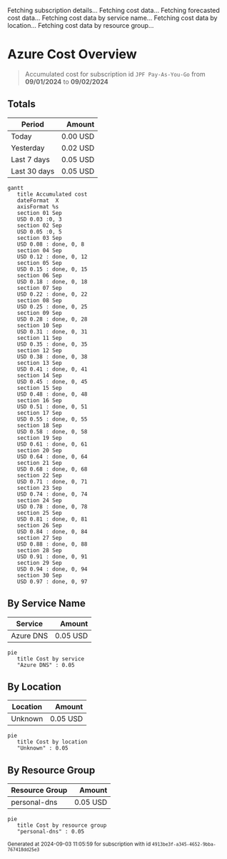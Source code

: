 Fetching subscription details...
Fetching cost data...
Fetching forecasted cost data...
Fetching cost data by service name...
Fetching cost data by location...
Fetching cost data by resource group...
# Azure Cost Overview

> Accumulated cost for subscription id `JPF Pay-As-You-Go` from **09/01/2024** to **09/02/2024**

## Totals

|Period|Amount|
|---|---:|
|Today|0.00 USD|
|Yesterday|0.02 USD|
|Last 7 days|0.05 USD|
|Last 30 days|0.05 USD|

```mermaid
gantt
   title Accumulated cost
   dateFormat  X
   axisFormat %s
   section 01 Sep
   USD 0.03 :0, 3
   section 02 Sep
   USD 0.05 :0, 5
   section 03 Sep
   USD 0.08 : done, 0, 8
   section 04 Sep
   USD 0.12 : done, 0, 12
   section 05 Sep
   USD 0.15 : done, 0, 15
   section 06 Sep
   USD 0.18 : done, 0, 18
   section 07 Sep
   USD 0.22 : done, 0, 22
   section 08 Sep
   USD 0.25 : done, 0, 25
   section 09 Sep
   USD 0.28 : done, 0, 28
   section 10 Sep
   USD 0.31 : done, 0, 31
   section 11 Sep
   USD 0.35 : done, 0, 35
   section 12 Sep
   USD 0.38 : done, 0, 38
   section 13 Sep
   USD 0.41 : done, 0, 41
   section 14 Sep
   USD 0.45 : done, 0, 45
   section 15 Sep
   USD 0.48 : done, 0, 48
   section 16 Sep
   USD 0.51 : done, 0, 51
   section 17 Sep
   USD 0.55 : done, 0, 55
   section 18 Sep
   USD 0.58 : done, 0, 58
   section 19 Sep
   USD 0.61 : done, 0, 61
   section 20 Sep
   USD 0.64 : done, 0, 64
   section 21 Sep
   USD 0.68 : done, 0, 68
   section 22 Sep
   USD 0.71 : done, 0, 71
   section 23 Sep
   USD 0.74 : done, 0, 74
   section 24 Sep
   USD 0.78 : done, 0, 78
   section 25 Sep
   USD 0.81 : done, 0, 81
   section 26 Sep
   USD 0.84 : done, 0, 84
   section 27 Sep
   USD 0.88 : done, 0, 88
   section 28 Sep
   USD 0.91 : done, 0, 91
   section 29 Sep
   USD 0.94 : done, 0, 94
   section 30 Sep
   USD 0.97 : done, 0, 97
```

## By Service Name

|Service|Amount|
|---|---:|
|Azure DNS|0.05 USD|

```mermaid
pie
   title Cost by service
   "Azure DNS" : 0.05
```

## By Location

|Location|Amount|
|---|---:|
|Unknown|0.05 USD|

```mermaid
pie
   title Cost by location
   "Unknown" : 0.05
```

## By Resource Group

|Resource Group|Amount|
|---|---:|
|personal-dns|0.05 USD|

```mermaid
pie
   title Cost by resource group
   "personal-dns" : 0.05
```

<sup>Generated at 2024-09-03 11:05:59 for subscription with id `4913be3f-a345-4652-9bba-767418dd25e3`</sup>

